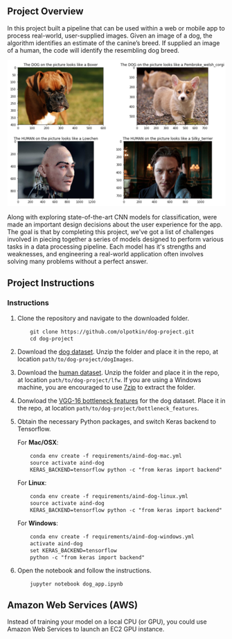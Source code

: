 [//]: # (Image References)

[image1]: ./images/img_res.png "Sample Output"

## Project Overview

In this project built a pipeline that can be used within a web or mobile app to process real-world, user-supplied images. Given an image of a dog, the algorithm identifies an estimate of the canine’s breed. If supplied an image of a human, the code will identify the resembling dog breed.  

![Sample Output][image1]

Along with exploring state-of-the-art CNN models for classification, were made an important design decisions about the user experience for the app. The goal is that by completing this project, we've got a list of challenges involved in piecing together a series of models designed to perform various tasks in a data processing pipeline. Each model has it's strengths and weaknesses, and engineering a real-world application often involves solving many problems without a perfect answer.


## Project Instructions

### Instructions

1. Clone the repository and navigate to the downloaded folder.
	
	```	
		git clone https://github.com/olpotkin/dog-project.git
		cd dog-project
	```
2. Download the [dog dataset](https://s3-us-west-1.amazonaws.com/udacity-aind/dog-project/dogImages.zip).  Unzip the folder and place it in the repo, at location `path/to/dog-project/dogImages`. 
3. Download the [human dataset](https://s3-us-west-1.amazonaws.com/udacity-aind/dog-project/lfw.zip).  Unzip the folder and place it in the repo, at location `path/to/dog-project/lfw`.  If you are using a Windows machine, you are encouraged to use [7zip](http://www.7-zip.org/) to extract the folder. 
4. Donwload the [VGG-16 bottleneck features](https://s3-us-west-1.amazonaws.com/udacity-aind/dog-project/DogVGG16Data.npz) for the dog dataset.  Place it in the repo, at location `path/to/dog-project/bottleneck_features`.
5. Obtain the necessary Python packages, and switch Keras backend to Tensorflow.  
	
	For __Mac/OSX__:
	```
		conda env create -f requirements/aind-dog-mac.yml
		source activate aind-dog
		KERAS_BACKEND=tensorflow python -c "from keras import backend"
	```

	For __Linux__:
	```
		conda env create -f requirements/aind-dog-linux.yml
		source activate aind-dog
		KERAS_BACKEND=tensorflow python -c "from keras import backend"
	```

	For __Windows__:
	```
		conda env create -f requirements/aind-dog-windows.yml
		activate aind-dog
		set KERAS_BACKEND=tensorflow
		python -c "from keras import backend"
	```
6. Open the notebook and follow the instructions.
	
	```
		jupyter notebook dog_app.ipynb
	```


## Amazon Web Services (AWS)

Instead of training your model on a local CPU (or GPU), you could use Amazon Web Services to launch an EC2 GPU instance.
